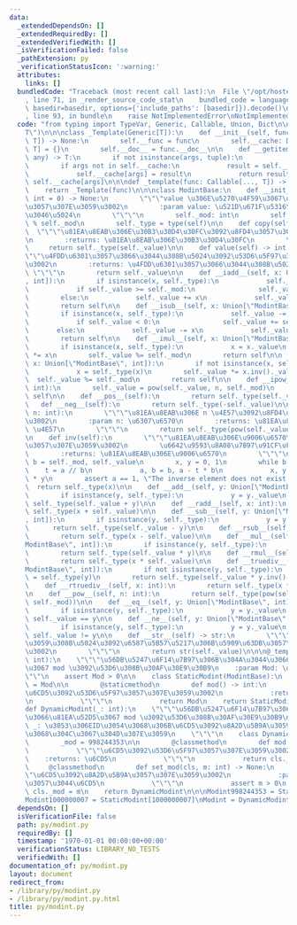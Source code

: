 ```yaml
---
data:
  _extendedDependsOn: []
  _extendedRequiredBy: []
  _extendedVerifiedWith: []
  _isVerificationFailed: false
  _pathExtension: py
  _verificationStatusIcon: ':warning:'
  attributes:
    links: []
  bundledCode: "Traceback (most recent call last):\n  File \"/opt/hostedtoolcache/Python/3.8.16/x64/lib/python3.8/site-packages/onlinejudge_verify/documentation/build.py\"\
    , line 71, in _render_source_code_stat\n    bundled_code = language.bundle(stat.path,\
    \ basedir=basedir, options={'include_paths': [basedir]}).decode()\n  File \"/opt/hostedtoolcache/Python/3.8.16/x64/lib/python3.8/site-packages/onlinejudge_verify/languages/python.py\"\
    , line 93, in bundle\n    raise NotImplementedError\nNotImplementedError\n"
  code: "from typing import TypeVar, Generic, Callable, Union, Dict\n\n\nT = TypeVar(\"\
    T\")\n\n\nclass _Template(Generic[T]):\n    def __init__(self, func: Callable[...,\
    \ T]) -> None:\n        self.__func = func\n        self.__cache: Dict[tuple,\
    \ T] = {}\n        self.__doc__ = func.__doc__\n\n    def __getitem__(self, args:\
    \ any) -> T:\n        if not isinstance(args, tuple):\n            args = args,\n\
    \        if args not in self.__cache:\n            result = self.__func(*args)\n\
    \            self.__cache[args] = result\n            return result\n        return\
    \ self.__cache[args]\n\n\ndef _template(func: Callable[..., T]) -> _Template[T]:\n\
    \    return _Template(func)\n\n\nclass ModintBase:\n    def __init__(self, value:\
    \ int = 0) -> None:\n        \"\"\"value \u306E\u5270\u4F59\u3067\u521D\u671F\u5316\
    \u3057\u307E\u3059\u3002\n        :param value: \u521D\u671F\u5316\u306B\u4F7F\
    \u3046\u5024\n        \"\"\"\n        self._mod: int\n        self._value = value\
    \ % self._mod\n        self._type = type(self)\n\n    def copy(self):\n      \
    \  \"\"\"\u81EA\u8EAB\u306E\u30B3\u30D4\u30FC\u3092\u8FD4\u3057\u307E\u3059\u3002\
    \n        :returns: \u81EA\u8EAB\u306E\u30B3\u30D4\u30FC\n        \"\"\"\n   \
    \     return self._type(self._value)\n\n    def value(self) -> int:\n        \"\
    \"\"\u4FDD\u6301\u3057\u3066\u3044\u308B\u5024\u3092\u53D6\u5F97\u3057\u307E\u3059\
    \u3002\n        :returns: \u4FDD\u6301\u3057\u3066\u3044\u308B\u5024\n       \
    \ \"\"\"\n        return self._value\n\n    def __iadd__(self, x: Union[\"ModintBase\"\
    , int]):\n        if isinstance(x, self._type):\n            self._value += x._value\n\
    \            if self._value >= self._mod:\n                self._value -= self._mod\n\
    \        else:\n            self._value += x\n            self._value %= self._mod\n\
    \        return self\n\n    def __isub__(self, x: Union[\"ModintBase\", int]):\n\
    \        if isinstance(x, self._type):\n            self._value -= x._value\n\
    \            if self._value < 0:\n                self._value += self._mod\n \
    \       else:\n            self._value -= x\n            self._value %= self._mod\n\
    \        return self\n\n    def __imul__(self, x: Union[\"ModintBase\", int]):\n\
    \        if isinstance(x, self._type):\n            x = x._value\n        self._value\
    \ *= x\n        self._value %= self._mod\n        return self\n\n    def __itruediv__(self,\
    \ x: Union[\"ModintBase\", int]):\n        if not isinstance(x, self._type):\n\
    \            x = self._type(x)\n        self._value *= x.inv()._value\n      \
    \  self._value %= self._mod\n        return self\n\n    def __ipow__(self, n:\
    \ int):\n        self._value = pow(self._value, n, self._mod)\n        return\
    \ self\n\n    def __pos__(self):\n        return self._type(self._value)\n\n \
    \   def __neg__(self):\n        return self._type(-self._value)\n\n    def pow(self,\
    \ n: int):\n        \"\"\"\u81EA\u8EAB\u306E n \u4E57\u3092\u8FD4\u3057\u307E\u3059\
    \u3002\n        :param n: \u6307\u6570\n        :returns: \u81EA\u8EAB\u306E n\
    \ \u4E57\n        \"\"\"\n        return self._type(pow(self._value, n, self._mod))\n\
    \n    def inv(self):\n        \"\"\"\u81EA\u8EAB\u306E\u9006\u6570\u3092\u8FD4\
    \u3057\u307E\u3059\u3002\n        \u6642\u9593\u8A08\u7B97\u91CF\uFF1A O(log value)\n\
    \        :returns: \u81EA\u8EAB\u306E\u9006\u6570\n        \"\"\"\n        a,\
    \ b = self._mod, self._value\n        x, y = 0, 1\n        while b:\n        \
    \    t = a // b\n            a, b = b, a - t * b\n            x, y = y, x - t\
    \ * y\n        assert a == 1, \"The inverse element does not exist.\"\n      \
    \  return self._type(x)\n\n    def __add__(self, y: Union[\"ModintBase\", int]):\n\
    \        if isinstance(y, self._type):\n            y = y._value\n        return\
    \ self._type(self._value + y)\n\n    def __radd__(self, x: int):\n        return\
    \ self._type(x + self._value)\n\n    def __sub__(self, y: Union[\"ModintBase\"\
    , int]):\n        if isinstance(y, self._type):\n            y = y._value\n  \
    \      return self._type(self._value - y)\n\n    def __rsub__(self, x: int):\n\
    \        return self._type(x - self._value)\n\n    def __mul__(self, y: Union[\"\
    ModintBase\", int]):\n        if isinstance(y, self._type):\n            y = y._value\n\
    \        return self._type(self._value * y)\n\n    def __rmul__(self, x: int):\n\
    \        return self._type(x * self._value)\n\n    def __truediv__(self, y: Union[\"\
    ModintBase\", int]):\n        if not isinstance(y, self._type):\n            y\
    \ = self._type(y)\n        return self._type(self._value * y.inv()._value)\n\n\
    \    def __rtruediv__(self, x: int):\n        return self._type(x * self.inv()._value)\n\
    \n    def __pow__(self, n: int):\n        return self._type(pow(self._value, n,\
    \ self._mod))\n\n    def __eq__(self, y: Union[\"ModintBase\", int]) -> bool:\n\
    \        if isinstance(y, self._type):\n            y = y._value\n        return\
    \ self._value == y\n\n    def __ne__(self, y: Union[\"ModintBase\", int]) -> bool:\n\
    \        if isinstance(y, self._type):\n            y = y._value\n        return\
    \ self._value != y\n\n    def __str__(self) -> str:\n        \"\"\"\u4FDD\u6301\
    \u3059\u308B\u5024\u3092\u6587\u5B57\u5217\u306B\u5909\u63DB\u3057\u307E\u3059\
    \u3002\n        \"\"\"\n        return str(self._value)\n\n\n@_template\ndef StaticModint(Mod:\
    \ int):\n    \"\"\"\u56DB\u5247\u6F14\u7B97\u306B\u304A\u3044\u3066\u81EA\u52D5\
    \u3067 mod \u3092\u53D6\u308B\u30AF\u30E9\u30B9\n    :param Mod: \u6CD5\n    \"\
    \"\"\n    assert Mod > 0\n\n    class StaticModint(ModintBase):\n        _mod\
    \ = Mod\n\n        @staticmethod\n        def mod() -> int:\n            \"\"\"\
    \u6CD5\u3092\u53D6\u5F97\u3057\u307E\u3059\u3002\n            :returns: \u6CD5\
    \n            \"\"\"\n            return Mod\n    return StaticModint\n\n\n@_template\n\
    def DynamicModint(_: int):\n    \"\"\"\u56DB\u5247\u6F14\u7B97\u306B\u304A\u3044\
    \u3066\u81EA\u52D5\u3067 mod \u3092\u53D6\u308B\u30AF\u30E9\u30B9\n    :param\
    \ _: \u3053\u306EID\u3054\u3068\u306B\u6CD5\u3092\u8A2D\u5B9A\u3059\u308B\u3053\
    \u3068\u304C\u3067\u304D\u307E\u3059\n    \"\"\"\n    class DynamicModint(ModintBase):\n\
    \        _mod = 998244353\n\n        @classmethod\n        def mod(cls) -> int:\n\
    \            \"\"\"\u6CD5\u3092\u53D6\u5F97\u3057\u307E\u3059\u3002\n        \
    \    :returns: \u6CD5\n            \"\"\"\n            return cls._mod\n\n   \
    \     @classmethod\n        def set_mod(cls, m: int) -> None:\n            \"\"\
    \"\u6CD5\u3092\u8A2D\u5B9A\u3057\u307E\u3059\u3002\n            :param m: \u65B0\
    \u3057\u3044\u6CD5\n            \"\"\"\n            assert m > 0\n           \
    \ cls._mod = m\n    return DynamicModint\n\n\nModint998244353 = StaticModint[998244353]\n\
    Modint1000000007 = StaticModint[1000000007]\nModint = DynamicModint[-1]\n"
  dependsOn: []
  isVerificationFile: false
  path: py/modint.py
  requiredBy: []
  timestamp: '1970-01-01 00:00:00+00:00'
  verificationStatus: LIBRARY_NO_TESTS
  verifiedWith: []
documentation_of: py/modint.py
layout: document
redirect_from:
- /library/py/modint.py
- /library/py/modint.py.html
title: py/modint.py
---
```

